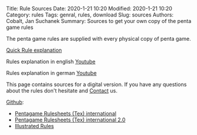 Title: Rule Sources
Date: 2020-1-21 10:20
Modified: 2020-1-21 10:20
Category: rules
Tags: genral, rules, download
Slug: sources
Authors: Cobalt, Jan Suchanek
Summary: Sources to get your own copy of the penta game rules

The penta game rules are supplied with every physical copy of penta game.

[Quick Rule explanation](/rules/quickie.html)

Rules explanation in english [Youtube](https://www.youtube.com/watch?v=pnXDFhH5gMI)

Rules explanation in german [Youtube](https://www.youtube.com/watch?v=H1BSNvzTxko)

This page contains sources for a digital version. If you have any questions about the rules don't hesitate and [Contact](/pages/contact.html) us.

[Github](https://github.com/penta-game):

- [Pentagame Rulesheets (Tex) international](https://github.com/penta-jan/Pentagame-Rulesheets)
- [Pentagame Rulesheets (Tex) international 2.0](https://github.com/penta-jan/Pentagame-Rulesheets-2.0)
- [Illustrated Rules](https://github.com/penta-jan/Illustrated-Rules)
